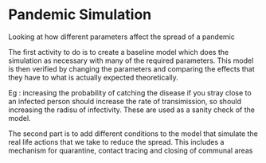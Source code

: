 # Pandemic Simulation
Looking at how different parameters affect the spread of a pandemic

The first activity to do is to create a baseline model which does the simulation as necessary with many of the required parameters.
This model is then verified by changing the parameters and comparing the effects that they have to what is actually expected theoretically.

Eg : increasing the probability of catching the disease if you stray close to an infected person should increase the rate of transimission, so should
increasing the radisu of infectivity. These are used as a sanity check of the model.

The second part is to add different conditions to the model that simulate the real life actions that we take to reduce the spread. This includes a mechanism
for quarantine, contact tracing and closing of communal areas
